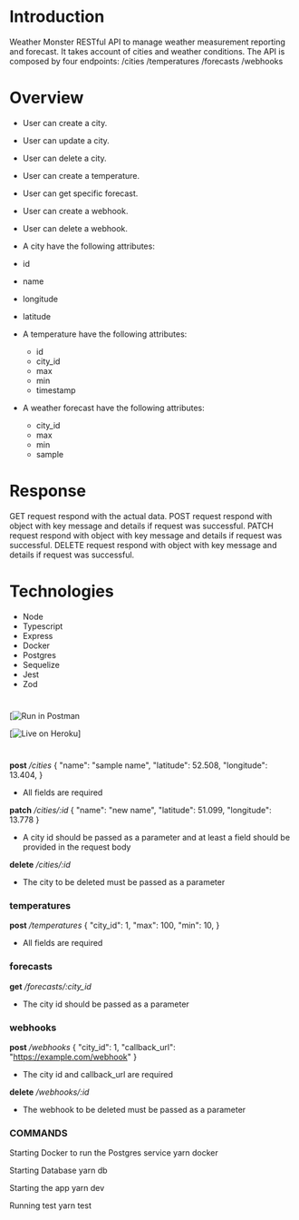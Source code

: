# Introduction

Weather Monster
RESTful API to manage weather measurement reporting and forecast. It takes account of cities and weather conditions.
The API is composed by four endpoints:
/cities
/temperatures
/forecasts
/webhooks

# Overview

- User can create a city.
- User can update a city.
- User can delete a city.
- User can create a temperature.
- User can get specific forecast.
- User can create a webhook.
- User can delete a webhook.

- A city have the following attributes:
- id
- name
- longitude
- latitude

- A temperature have the following attributes:

  - id
  - city_id
  - max
  - min
  - timestamp

- A weather forecast have the following attributes:
  - city_id
  - max
  - min
  - sample

# Response

GET request respond with the actual data.
POST request respond with object with key message and details if request was successful.
PATCH request respond with object with key message and details if request was successful.
DELETE request respond with object with key message and details if request was successful.

# Technologies

- Node
- Typescript
- Express
- Docker
- Postgres
- Sequelize
- Jest
- Zod

#

#

[![Run in Postman](https://documenter.getpostman.com/view/21602578/UzBpLkw1)

[![Live on Heroku](https://weather-monster-plug.herokuapp.com/)]

#

#

**post** _/cities_
{
"name": "sample name",
"latitude": 52.508,
"longitude": 13.404,
}

- All fields are required

**patch** _/cities/:id_
{
"name": "new name",
"latitude": 51.099,
"longitude": 13.778
}

- A city id should be passed as a parameter and at least a field should be provided in the request body

**delete** _/cities/:id_

- The city to be deleted must be passed as a parameter

### temperatures

**post** _/temperatures_
{
"city_id": 1,
"max": 100,
"min": 10,
}

- All fields are required

### forecasts

**get** _/forecasts/:city_id_

- The city id should be passed as a parameter

### webhooks

**post** _/webhooks_
{
"city_id": 1,
"callback_url": "https://example.com/webhook"
}

- The city id and callback_url are required

**delete** _/webhooks/:id_

- The webhook to be deleted must be passed as a parameter

### COMMANDS

Starting Docker to run the Postgres service
yarn docker

Starting Database
yarn db

Starting the app
yarn dev

Running test
yarn test
